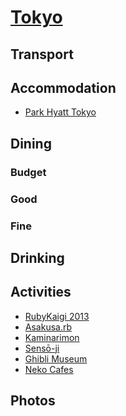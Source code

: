 # [Tokyo][0]

## Transport

## Accommodation

- [Park Hyatt Tokyo][1]

## Dining

### Budget

### Good

### Fine

## Drinking

## Activities

- [RubyKaigi 2013][2]
- [Asakusa.rb][3]
- [Kaminarimon][4]
- [Sensō-ji][5]
- [Ghibli Museum][6]
- [Neko Cafes][7]

## Photos

[0]: http://en.wikipedia.org/wiki/Tokyo
[1]: http://www.tokyo.park.hyatt.com/en/hotel/home.html
[2]: http://rubykaigi.org/2013
[3]: http://asakusa.rubyist.net
[4]: http://en.wikipedia.org/wiki/Kaminarimon
[5]: http://en.wikipedia.org/wiki/Sens%C5%8D-ji
[6]: http://www.ghibli-museum.jp/en/
[7]: http://travel.cnn.com/tokyo/drink/tokyo-cat-cafes-006992
